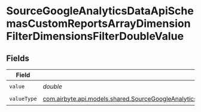 # SourceGoogleAnalyticsDataApiSchemasCustomReportsArrayDimensionFilterDimensionsFilterDoubleValue


## Fields

| Field                                                                                                                                                                                                                                                                                                               | Type                                                                                                                                                                                                                                                                                                                | Required                                                                                                                                                                                                                                                                                                            | Description                                                                                                                                                                                                                                                                                                         |
| ------------------------------------------------------------------------------------------------------------------------------------------------------------------------------------------------------------------------------------------------------------------------------------------------------------------- | ------------------------------------------------------------------------------------------------------------------------------------------------------------------------------------------------------------------------------------------------------------------------------------------------------------------- | ------------------------------------------------------------------------------------------------------------------------------------------------------------------------------------------------------------------------------------------------------------------------------------------------------------------- | ------------------------------------------------------------------------------------------------------------------------------------------------------------------------------------------------------------------------------------------------------------------------------------------------------------------- |
| `value`                                                                                                                                                                                                                                                                                                             | *double*                                                                                                                                                                                                                                                                                                            | :heavy_check_mark:                                                                                                                                                                                                                                                                                                  | N/A                                                                                                                                                                                                                                                                                                                 |
| `valueType`                                                                                                                                                                                                                                                                                                         | [com.airbyte.api.models.shared.SourceGoogleAnalyticsDataApiSchemasCustomReportsArrayDimensionFilterDimensionsFilter2ExpressionsFilterFilter4ToValueValueType](../../models/shared/SourceGoogleAnalyticsDataApiSchemasCustomReportsArrayDimensionFilterDimensionsFilter2ExpressionsFilterFilter4ToValueValueType.md) | :heavy_check_mark:                                                                                                                                                                                                                                                                                                  | N/A                                                                                                                                                                                                                                                                                                                 |